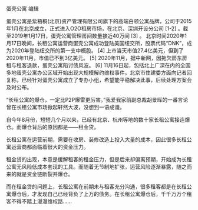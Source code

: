 蛋壳公寓 编辑 

蛋壳公寓是紫梧桐(北京)资产管理有限公司旗下的高端白领公寓品牌，公司于2015年1月在北京成立，正式进入O2O租房市场，在北京、深圳开设分公司 [1-2]  。截至2019年1月17日，蛋壳公寓管理房间数量接近40万间 [3]  。
北京时间2020年1月17日晚间，长租公寓运营商蛋壳公寓成功登陆美国纽交所，股票代码“DNK”，成为2020年登陆纽交所的第一支中概股。 [4]  上市当天市值27.4亿美元，但到了2020年11月，市值已不到3亿美元。 [5] 
2020年11月，据中新网，因拖欠房东房租与租客退款，蛋壳公寓陷讨债风波。 [6]  11月16日起，包括北上广深在内的全国多地蛋壳公寓办公区域开始出现大规模解约维权事件。北京市住建委方面向记者回复称，已经针对蛋壳公寓成立了专办小组，希望能平稳解决此事，后续处理方案会及时公布。





“长租公寓的爆仓，一定比P2P爆雷更厉害。”我爱我家前副总裁胡景晖的一番言论曾在长租公寓市场掀起轩然大波，没想到一语成谶。

自今年8月份，短短几个月以来，已经有北京、杭州等地的数十家长租公寓接连爆仓。而爆仓背后的原因都是——租金贷。

长租公寓在运营前期，需要在收房、装修改造上投入大量的成本，因此很多长租公寓运营商都面临着很大的资金压力。

租金贷的出现，本意是缓解租客的租金压力，但是后来却偏离预期，开始成为长租公寓无风险低成本套现的工具。而随着无节制地扩张，运营风险逐渐暴露，随之而来的就是资金链断裂并爆仓。

而在租金贷的问题上，长租公寓在前期未与租客充分沟通，很多租客都是在长租公寓爆仓后，才发现自己已经背负了上万的债务。在长租公寓爆仓后，千千万万个租客不得不踏上漫漫维权路……





